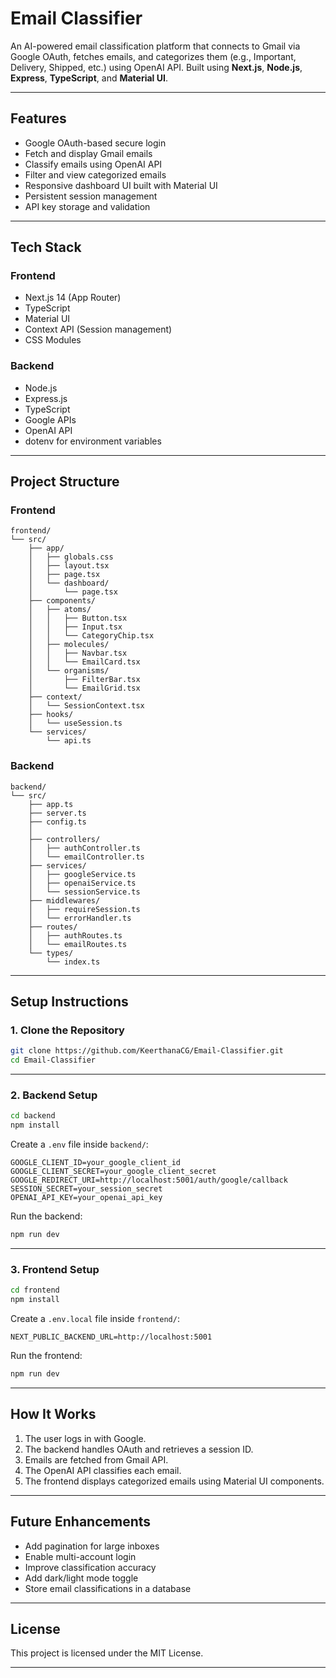 

# **Email Classifier**

An AI-powered email classification platform that connects to Gmail via Google OAuth, fetches emails, and categorizes them (e.g., Important, Delivery, Shipped, etc.) using OpenAI API.
Built using **Next.js**, **Node.js**, **Express**, **TypeScript**, and **Material UI**.

---

## **Features**

* Google OAuth-based secure login
* Fetch and display Gmail emails
* Classify emails using OpenAI API
* Filter and view categorized emails
* Responsive dashboard UI built with Material UI
* Persistent session management
* API key storage and validation

---

## **Tech Stack**

### **Frontend**

* Next.js 14 (App Router)
* TypeScript
* Material UI
* Context API (Session management)
* CSS Modules

### **Backend**

* Node.js
* Express.js
* TypeScript
* Google APIs
* OpenAI API
* dotenv for environment variables

---

## **Project Structure**

### **Frontend**

```
frontend/
└── src/
    ├── app/
    │   ├── globals.css
    │   ├── layout.tsx
    │   ├── page.tsx
    │   └── dashboard/
    │       └── page.tsx
    ├── components/
    │   ├── atoms/
    │   │   ├── Button.tsx
    │   │   ├── Input.tsx
    │   │   └── CategoryChip.tsx
    │   ├── molecules/
    │   │   ├── Navbar.tsx
    │   │   └── EmailCard.tsx
    │   └── organisms/
    │       ├── FilterBar.tsx
    │       └── EmailGrid.tsx
    ├── context/
    │   └── SessionContext.tsx
    ├── hooks/
    │   └── useSession.ts
    └── services/
        └── api.ts
```

### **Backend**

```
backend/
└── src/
    ├── app.ts
    ├── server.ts
    ├── config.ts
    │  
    ├── controllers/
    │   ├── authController.ts
    │   └── emailController.ts
    ├── services/
    │   ├── googleService.ts
    │   ├── openaiService.ts
    │   └── sessionService.ts
    ├── middlewares/
    │   ├── requireSession.ts
    │   └── errorHandler.ts
    ├── routes/
    │   ├── authRoutes.ts
    │   └── emailRoutes.ts
    └── types/
        └── index.ts
```

---

## **Setup Instructions**

### **1. Clone the Repository**

```bash
git clone https://github.com/KeerthanaCG/Email-Classifier.git
cd Email-Classifier
```

---

### **2. Backend Setup**

```bash
cd backend
npm install
```

Create a `.env` file inside `backend/`:

```
GOOGLE_CLIENT_ID=your_google_client_id
GOOGLE_CLIENT_SECRET=your_google_client_secret
GOOGLE_REDIRECT_URI=http://localhost:5001/auth/google/callback
SESSION_SECRET=your_session_secret
OPENAI_API_KEY=your_openai_api_key
```

Run the backend:

```bash
npm run dev
```

---

### **3. Frontend Setup**

```bash
cd frontend
npm install
```

Create a `.env.local` file inside `frontend/`:

```
NEXT_PUBLIC_BACKEND_URL=http://localhost:5001
```

Run the frontend:

```bash
npm run dev
```

---

## **How It Works**

1. The user logs in with Google.
2. The backend handles OAuth and retrieves a session ID.
3. Emails are fetched from Gmail API.
4. The OpenAI API classifies each email.
5. The frontend displays categorized emails using Material UI components.

---

## **Future Enhancements**

* Add pagination for large inboxes
* Enable multi-account login
* Improve classification accuracy
* Add dark/light mode toggle
* Store email classifications in a database

---

## **License**

This project is licensed under the MIT License.

---


